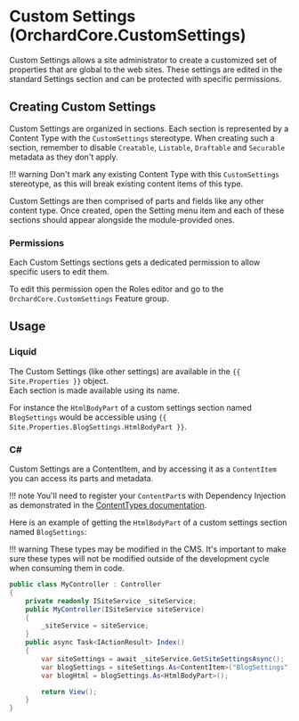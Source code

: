 # Custom Settings (OrchardCore.CustomSettings)

Custom Settings allows a site administrator to create a customized set of properties that are global to the web sites. These settings are 
edited in the standard Settings section and can be protected with specific permissions.

## Creating Custom Settings

Custom Settings are organized in sections. Each section is represented by a Content Type with the `CustomSettings` stereotype.
When creating such a section, remember to disable `Creatable`, `Listable`, `Draftable` and `Securable` metadata as they don't apply.

!!! warning
    Don't mark any existing Content Type with this `CustomSettings` stereotype, as this will break existing content items of this type.

Custom Settings are then comprised of parts and fields like any other content type.
Once created, open the Setting menu item and each of these sections should appear alongside the module-provided ones.

### Permissions

Each Custom Settings sections gets a dedicated permission to allow specific users to edit them.

To edit this permission open the Roles editor and go to the `OrchardCore.CustomSettings` Feature group.

## Usage

### Liquid

The Custom Settings (like other settings) are available in the `{{ Site.Properties }}` object.  
Each section is made available using its name.

For instance the `HtmlBodyPart` of a custom settings section named `BlogSettings` would be accessible using `{{ Site.Properties.BlogSettings.HtmlBodyPart }}`.

### C#

Custom Settings are a ContentItem, and by accessing it as a `ContentItem` you can access its parts and metadata.

!!! note
    You'll need to register your `ContentPart`s with Dependency Injection as demonstrated in the [ContentTypes documentation](../../OrchardCore.Modules/OrchardCore.ContentTypes/).

Here is an example of getting the `HtmlBodyPart` of a custom settings section named `BlogSettings`:

!!! warning
    These types may be modified in the CMS. It's important to make sure these types will not be modified outside of the development cycle when consuming them in code.

```csharp
public class MyController : Controller
{
    private readonly ISiteService _siteService;
    public MyController(ISiteService siteService)
    {
        _siteService = siteService;
    }
    public async Task<IActionResult> Index()
    {
        var siteSettings = await _siteService.GetSiteSettingsAsync();
        var blogSettings = siteSettings.As<ContentItem>("BlogSettings");
        var blogHtml = blogSettings.As<HtmlBodyPart>();

        return View();
    }
}
```

